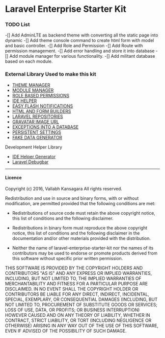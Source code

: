 # Laravel Enterprise Starter Kit





### TODO List

-[] Add AdminLTE as backend theme with converting all the static page into dynamic
-[] Add theme console command to create html form with model and basic controller. 
-[] Add Role and Permission
-[] Add Route with permission management.
-[] Add error handling and store it into database
-[] Add module manager for various functionality.
-[] Add militant database based on each module.


### External Library Used to make this kit

- [ THEME MANAGER ](https://github.com/yaapis/Theme)
- [ MODULE MANAGER ](https://github.com/caffeinated/modules)
- [ ROLE BASED PERMISSIONS  ](https://github.com/zizaco/entrust)
- [ IDE HELPER ](https://github.com/zizaco/entrust)
- [ EASY FLASH NOTIFICATIONS ](https://github.com/laracasts/flash)
- [ HTML AND FORM BUILDERS ](https://github.com/LaravelCollective/html)
- [ LARAVEL REPOSITORIES ](https://github.com/bosnadev/repository)
- [ GRAVATAR IMAGE URL ](https://github.com/creativeorange/gravatar)
- [ EXCEPTIONS INTO A DATABASE  ](https://github.com/tylercd100/lern)
- [ PERSISTENT SETTINGS  ](https://github.com/arcanedev/settings)
- [ FAKE DATA GENERATOR ](https://github.com/fzaninotto/faker)

Development Helper Library
- [ IDE Helper Generator ](https://github.com/zizaco/entrust)
- [ Laravel Debugbar ](https://github.com/barryvdh/laravel-debugbar)
--------------------------


#### Licence

Copyright (c) 2016, Vallabh Kansagara
All rights reserved.

Redistribution and use in source and binary forms, with or without
modification, are permitted provided that the following conditions are met:

* Redistributions of source code must retain the above copyright notice, this
  list of conditions and the following disclaimer.

* Redistributions in binary form must reproduce the above copyright notice,
  this list of conditions and the following disclaimer in the documentation
  and/or other materials provided with the distribution.

* Neither the name of laravel-enterprise-starter-kit  nor the names of its
  contributors may be used to endorse or promote products derived from
  this software without specific prior written permission.

THIS SOFTWARE IS PROVIDED BY THE COPYRIGHT HOLDERS AND CONTRIBUTORS "AS IS"
AND ANY EXPRESS OR IMPLIED WARRANTIES, INCLUDING, BUT NOT LIMITED TO, THE
IMPLIED WARRANTIES OF MERCHANTABILITY AND FITNESS FOR A PARTICULAR PURPOSE ARE
DISCLAIMED. IN NO EVENT SHALL THE COPYRIGHT HOLDER OR CONTRIBUTORS BE LIABLE
FOR ANY DIRECT, INDIRECT, INCIDENTAL, SPECIAL, EXEMPLARY, OR CONSEQUENTIAL
DAMAGES (INCLUDING, BUT NOT LIMITED TO, PROCUREMENT OF SUBSTITUTE GOODS OR
SERVICES; LOSS OF USE, DATA, OR PROFITS; OR BUSINESS INTERRUPTION) HOWEVER
CAUSED AND ON ANY THEORY OF LIABILITY, WHETHER IN CONTRACT, STRICT LIABILITY,
OR TORT (INCLUDING NEGLIGENCE OR OTHERWISE) ARISING IN ANY WAY OUT OF THE USE
OF THIS SOFTWARE, EVEN IF ADVISED OF THE POSSIBILITY OF SUCH DAMAGE.